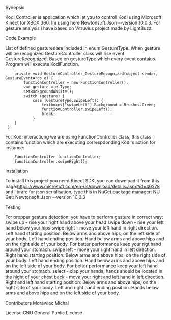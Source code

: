 Synopsis

Kodi Controller is application which let you to controll Kodi using Microsoft Kinect for XBOX 360. Im using here Newtonsoft.Json --version 10.0.3. For gesture analysis i have based on Vitruvius project made by LightBuzz.  


Code Example

List of defined gestures are included in enum GestureType. When gesture will be recognized GestureController class will rise event GestureRecognized. 
Based on gestureType which every event contains. Program will execute KodiFunction. 

        private void GestureController_GestureRecognized(object sender, GestureEventArgs e) {
            functionController = new FunctionController();
            var gesture = e.Type;
            setBackgroundWhiite();
            switch (gesture) {
                case (GestureType.SwipeLeft): {
                    textboxes["swipeLeft"].Background = Brushes.Green;
                    functionController.swipeLeft();
                    break;
                }
	    }
	 }
For Kodi interactiong we are using FunctionController class, this class contains function which are executing correspdonding Kodi's action
for instance:

        FunctionController functionController;
        functionController.swipeRight();

		
		
		
Installation

To install this project you need Kinect SDK, you can download it from this page:https://www.microsoft.com/en-us/download/details.aspx?id=40278
and librare for json serialisation, type this in NuGet package manager: NU Get: Newtonsoft.Json --version 10.0.3

Testing

For propper gesture detection, you have to perform gesture in correct way:
swipe up - rise your right hand above your head
swipe down - rise your left hand below your hips
swipe right - move your left hand in right direction. Left hand starting position: Below arms and above hips, on the left side of your body. Left hand ending position. Hand below arms and above hips and on the right side of your body. For better performance keep your rigt hand around your stomach. 
swipe left - move your right hand in left direction. Right hand starting position: Below arms and above hips, on the right side of your body. Left hand ending position. Hand below arms and above hips and on the left side of your body. For better performance keep your left hand around your stomach. 
select - clap your hands, hands should be located in the hight of your chest
back - move your right and left hand in left direction. Right and left hand starting position: Below arms and above hips, on the right side of your body. Left and right hand ending position. Hands below arms and above hips and on the left side of your body.

Contributors
Morawiec Michal

License
GNU General Public License
